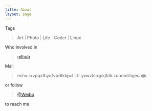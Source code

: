 ```yaml
---
title: About
layout: page
---
```


Tags

> Art | Photo | Life | Coder | Linux

Who involved in 

> [github][1]

Mail 

> echo srvpqxfbyqfvpdtkbjwt | tr yxwvtsrqpkjfdb zuonmlihgeca@.

or follow 

> [@Weibo][2]

to reach me

[1]:	https://github.com/CevinJohnny77
[2]:	http://weibo.com/zhuoyiboke